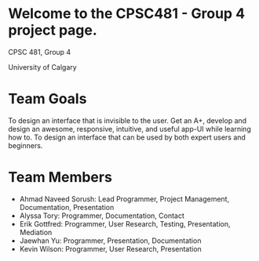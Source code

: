 # Welcome to the CPSC481 - Group 4 project page.

CPSC 481, Group 4

University of Calgary

# Team Goals
To design an interface that is invisible to the user.
Get an A+, develop and design an awesome, responsive, intuitive, and useful app-UI while learning how to.
To design an interface that can be used by both expert users and beginners.

# Team Members
* Ahmad Naveed Sorush: Lead Programmer, Project Management, Documentation, Presentation
* Alyssa Tory: Programmer, Documentation, Contact
* Erik Gottfred: Programmer, User Research, Testing, Presentation, Mediation
* Jaewhan Yu: Programmer, Presentation, Documentation
* Kevin Wilson: Programmer, User Research, Presentation

